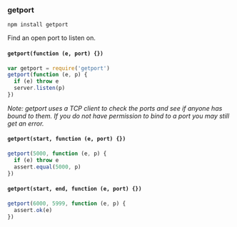 ### getport

`npm install getport`

Find an open port to listen on.

#### `getport(function (e, port) {})`

```javascript
var getport = require('getport')
getport(function (e, p) {
  if (e) throw e
  server.listen(p)
})
```

*Note: getport uses a TCP client to check the ports and see if anyone has bound to them. If you do not have permission to bind to a port you may still get an error.*

#### `getport(start, function (e, port) {})`

```javascript
getport(5000, function (e, p) {
  if (e) throw e
  assert.equal(5000, p)
})
```

#### `getport(start, end, function (e, port) {})`

```javascript
getport(6000, 5999, function (e, p) {
  assert.ok(e)
})
```